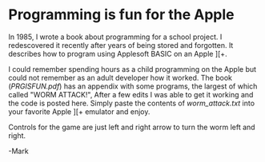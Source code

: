Programming is fun for the Apple
================================

In 1985, I wrote a book about programming for a school project.  I redescovered it recently after years of being stored and forgotten.  It describes how to program using Applesoft BASIC on an Apple ][+.

I could remember spending hours as a child programming on the Apple but could 
not remember as an adult developer how it worked.  The book (*PRGISFUN.pdf*) has an appendix with 
some programs, the largest of which called "WORM ATTACK!", After a few edits I was able to get it working and the code is posted here.  Simply paste the contents of *worm_attack.txt* into your favorite Apple ][+ emulator and enjoy.

Controls for the game are just left and right arrow to turn the worm left and right.

-Mark





